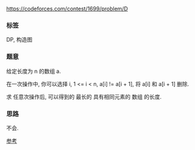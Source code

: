 https://codeforces.com/contest/1699/problem/D

### 标签

DP, 构造图

### 题意

给定长度为 n 的数组 a.

在一次操作中, 你可以选择 i, 1 <= i < n, a[i] != a[i + 1], 将 a[i] 和 a[i + 1] 删除.

求 任意次操作后, 可以得到的 最长的 具有相同元素的 数组 的长度.

### 思路

不会.

[参考](https://zhuanlan.zhihu.com/p/537606910)

